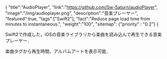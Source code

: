 {
    "title":"AudioPlayer",
    "link":"https://github.com/Sw-Saturn/audioPlayer",
    "image":"/img/audioplayer.png",
    "description":"音楽プレーヤー",
    "featured":true,
    "tags":["Swift2"],
    "fact":"Reduce page load time from minutes to instantaneous.",
    "weight":"100",
    "sitemap": {"priority" : "0.2"}
}

Swift2で作成した，iOSの音楽ライブラリから楽曲を読み込んで再生できる音楽プレーヤー．

楽曲タグから再生時間，アルバムアートを表示可能．